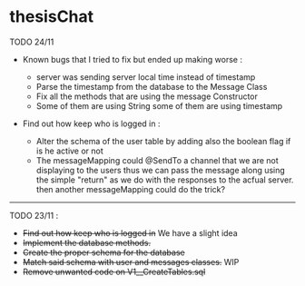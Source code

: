 # thesisChat

TODO 24/11
- Known bugs that I tried to fix but ended up making worse : 
    - server was sending server local time instead of timestamp
    - Parse the timestamp from the database to the Message Class
    - Fix all the methods that are using the message Constructor
    - Some of them are using String some of them are using timestamp
    
- Find out how keep who is logged in : 
    - Alter the schema of the user table by adding also the boolean flag if is he active or not
    - The messageMapping could @SendTo a channel that we are not displaying to the users
    thus we can pass the message along using the simple "return" as we do with the responses to the acfual server.
    then another messageMapping could do the trick?
    
    
---
TODO 23/11 : 

- ~~Find out how keep who is logged in~~ We have a slight idea
- ~~Implement the database methods.~~ 
- ~~Create the proper schema for the database~~
- ~~Match said schema with user and messages classes.~~ WIP
- ~~Remove unwanted code on V1__CreateTables.sql~~


